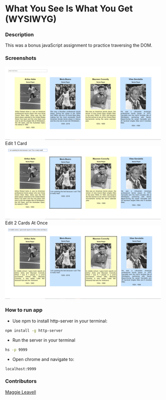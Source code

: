 # What You See Is What You Get (WYSIWYG)

### Description
This was a bonus javaScript assignment to practice traversing the DOM. 

### Screenshots
![pageload](./screenshots/pageload.png)
Edit 1 Card
![edit1card](./screenshots/edit1card.png)
Edit 2 Cards At Once
![edit2cards](./screenshots/edit2cards.png)

### How to run app
 * Use npm to install http-server in your terminal:
```sh
npm install -g http-server
```
* Run the server in your terminal
```sh
hs -p 9999
```
* Open chrome and navigate to:
```
localhost:9999
```

 ### Contributors
[Maggie Leavell](https://github.com/mjleavell)